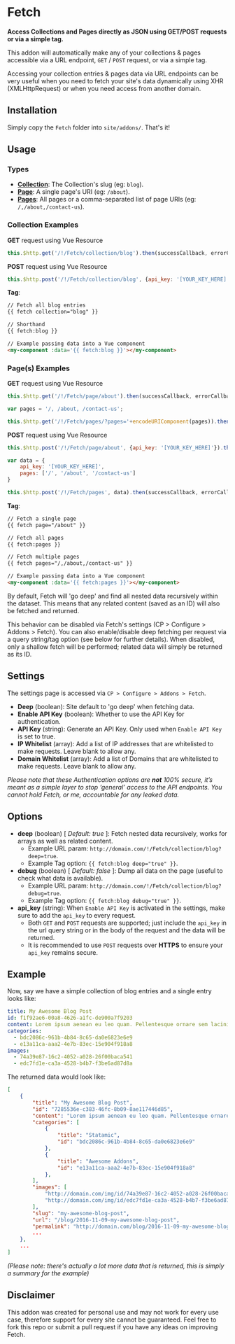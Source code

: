 # Fetch

**Access Collections and Pages directly as JSON using GET/POST requests or via a simple tag.**

This addon will automatically make any of your collections & pages accessible via a URL endpoint, `GET` / `POST` request, or via a simple tag.

Accessing your collection entries & pages data via URL endpoints can be very useful when you need to fetch your site's data dynamically using XHR (XMLHttpRequest) or when you need access from another domain.

## Installation

Simply copy the `Fetch` folder into `site/addons/`. That's it!

## Usage

### Types

* [**Collection**](#collection-examples): The Collection's slug (eg: `blog`).
* [**Page**](#pages-examples): A single page's URI (eg: `/about`).
* [**Pages**](#pages-examples): All pages or a comma-separated list of page URIs (eg: `/,/about,/contact-us`).

### Collection Examples

**GET** request using Vue Resource

```javascript
this.$http.get('/!/Fetch/collection/blog').then(successCallback, errorCallback);
```

**POST** request using Vue Resource

```javascript
this.$http.post('/!/Fetch/collection/blog', {api_key: '[YOUR_KEY_HERE]'}).then(successCallback, errorCallback);
```

**Tag**:

```html
// Fetch all blog entries
{{ fetch collection="blog" }}

// Shorthand
{{ fetch:blog }}

// Example passing data into a Vue component
<my-component :data='{{ fetch:blog }}'></my-component>
```

### Page(s) Examples

**GET** request using Vue Resource

```javascript
this.$http.get('/!/Fetch/page/about').then(successCallback, errorCallback);
```

```javascript
var pages = '/, /about, /contact-us';

this.$http.get('/!/Fetch/pages/?pages='+encodeURIComponent(pages)).then(successCallback, errorCallback);
```

**POST** request using Vue Resource

```javascript
this.$http.post('/!/Fetch/page/about', {api_key: '[YOUR_KEY_HERE]'}).then(successCallback, errorCallback);
```

```javascript
var data = {
    api_key: '[YOUR_KEY_HERE]',
    pages: ['/', '/about', '/contact-us']
}

this.$http.post('/!/Fetch/pages', data).then(successCallback, errorCallback);
```

**Tag**:

```html
// Fetch a single page
{{ fetch page="/about" }}

// Fetch all pages
{{ fetch:pages }}

// Fetch multiple pages
{{ fetch pages="/,/about,/contact-us" }}

// Example passing data into a Vue component
<my-component :data='{{ fetch:pages }}'></my-component>
```

By default, Fetch will 'go deep' and find all nested data recursively within the dataset. This means that any related content (saved as an ID) will also be fetched and returned.

This behavior can be disabled via Fetch's settings (CP > Configure > Addons > Fetch). You can also enable/disable deep fetching per request via a query string/tag option (see below for further details). When disabled, only a shallow fetch will be performed; related data will simply be returned as its ID.
  
## Settings

The settings page is accessed via `CP > Configure > Addons > Fetch`.

* **Deep** (boolean): Site default to 'go deep' when fetching data.
* **Enable API Key** (boolean): Whether to use the API Key for authentication.
* **API Key** (string): Generate an API Key. Only used when `Enable API Key` is set to true.
* **IP Whitelist** (array): Add a list of IP addresses that are whitelisted to make requests. Leave blank to allow any.
* **Domain Whitelist** (array): Add a list of Domains that are whitelisted to make requests. Leave blank to allow any.

_Please note that these Authentication options are **not** 100% secure, it’s meant as a simple layer to stop ‘general’ access to the API endpoints. You cannot hold Fetch, or me, accountable for any leaked data._

## Options

* **deep** (boolean) [ *Default: true* ]: Fetch nested data recursively, works for arrays as well as related content.
  * Example URL param: `http://domain.com/!/Fetch/collection/blog?deep=true`.
  * Example Tag option: `{{ fetch:blog deep="true" }}`.
* **debug** (boolean) [ *Default: false* ]: Dump all data on the page (useful to check what data is available).
  * Example URL param: `http://domain.com/!/Fetch/collection/blog?debug=true`.
  * Example Tag option: `{{ fetch:blog debug="true" }}`.
* **api_key** (string): When `Enable API Key` is activated in the settings, make sure to add the `api_key` to every request.
  * Both `GET` and `POST` requests are supported; just include the `api_key` in the url query string or in the body of the request and the data will be returned.
  * It is recommended to use `POST` requests over **HTTPS** to ensure your `api_key` remains secure.

## Example

Now, say we have a simple collection of blog entries and a single entry looks like:

```yaml
title: My Awesome Blog Post
id: f1f92ae6-00a8-4626-a1fc-de900a7f9203
content: Lorem ipsum aenean eu leo quam. Pellentesque ornare sem lacinia quam venenatis vestibulum.
categories: 
  - bdc2086c-961b-4b84-8c65-da0e6823e6e9
  - e13a11ca-aaa2-4e7b-83ec-15e904f918a8
images:
  - 74a39e87-16c2-4052-a028-26f00baca541
  - edc7fd1e-ca3a-4528-b4b7-f3be6ad87d8a
```

The returned data would look like:

```json
[
    {
        "title": "My Awesome Blog Post",
        "id": "7285536e-c383-46fc-8b09-8ae117446d85",
        "content": "Lorem ipsum aenean eu leo quam. Pellentesque ornare sem lacinia quam venenatis vestibulum.",
        "categories": [
            {
                "title": "Statamic",
                "id": "bdc2086c-961b-4b84-8c65-da0e6823e6e9"
            },
            {
                "title": "Awesome Addons",
                "id": "e13a11ca-aaa2-4e7b-83ec-15e904f918a8"
            },
        ],  
        "images": [
            "http://domain.com/img/id/74a39e87-16c2-4052-a028-26f00baca541"
            "http://domain.com/img/id/edc7fd1e-ca3a-4528-b4b7-f3be6ad87d8a"
        ],
        "slug": "my-awesome-blog-post",
        "url": "/blog/2016-11-09-my-awesome-blog-post",
        "permalink": "http://domain.com/blog/2016-11-09-my-awesome-blog-post",
        ...
    },
    ...
]
```

*(Please note: there's actually a lot more data that is returned, this is simply a summary for the example)*

## Disclaimer

This addon was created for personal use and may not work for every use case, therefore support for every site cannot be guaranteed. Feel free to fork this repo or submit a pull request if you have any ideas on improving Fetch.
